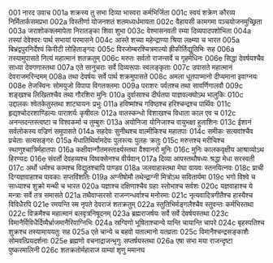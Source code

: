 001	नारद उवाच
001a	शक्रस्य तु सभा दिव्या भास्वरा कर्मभिर्जिता
001c	स्वयं शक्रेण कौरव्य निर्मितार्कसमप्रभा
002a	विस्तीर्णा योजनशतं शतमध्यर्धमायता
002c	वैहायसी कामगमा पञ्चयोजनमुच्छ्रिता
003a	जराशोकक्लमापेता निरातङ्का शिवा शुभा
003c	वेश्मासनवती रम्या दिव्यपादपशोभिता
004a	तस्यां देवेश्वरः पार्थ सभायां परमासने
004c	आस्ते शच्या महेन्द्राण्या श्रिया लक्ष्म्या च भारत
005a	बिभ्रद्वपुरनिर्देश्यं किरीटी लोहिताङ्गदः
005c	विरजोम्बरश्चित्रमाल्यो ह्रीकीर्तिद्युतिभिः सह
006a	तस्यामुपासते नित्यं महात्मानं शतक्रतुम्
006c	मरुतः सर्वतो राजन्सर्वे च गृहमेधिनः
006e	सिद्धा देवर्षयश्चैव साध्या देवगणास्तथा
007a	एते सानुचराः सर्वे दिव्यरूपाः स्वलङ्कृताः
007c	उपासते महात्मानं देवराजमरिन्दमम्
008a	तथा देवर्षयः सर्वे पार्थ शक्रमुपासते
008c	अमला धूतपाप्मानो दीप्यमाना इवाग्नयः
008e	तेजस्विनः सोमयुजो विपापा विगतक्लमाः
009a	पराशरः पर्वतश्च तथा सावर्णिगालवौ
009c	शङ्खश्च लिखितश्चैव तथा गौरशिरा मुनिः
010a	दुर्वासाश्च दीर्घतपा याज्ञवल्क्योऽथ भालुकिः
010c	उद्दालकः श्वेतकेतुस्तथा शाट्यायनः प्रभुः
011a	हविष्मांश्च गविष्ठश्च हरिश्चन्द्रश्च पार्थिवः
011c	हृद्यश्चोदरशाण्डिल्यः पाराशर्यः कृषीवलः
012a	वातस्कन्धो विशाखश्च विधाता काल एव च
012c	अनन्तदन्तस्त्वष्टा च विश्वकर्मा च तुम्बुरुः
013a	अयोनिजा योनिजाश्च वायुभक्षा हुताशिनः
013c	ईशानं सर्वलोकस्य वज्रिणं समुपासते
014a	सहदेवः सुनीथश्च वाल्मीकिश्च महातपाः
014c	समीकः सत्यवांश्चैव प्रचेताः सत्यसङ्गरः
015a	मेधातिथिर्वामदेवः पुलस्त्यः पुलहः क्रतुः
015c	मरुत्तश्च मरीचिश्च स्थाणुश्चात्रिर्महातपाः
016a	कक्षीवान्गौतमस्तार्क्ष्यस्तथा वैश्वानरो मुनिः
016c	मुनिः कालकवृक्षीय आश्राव्योऽथ हिरण्यदः
016e	संवर्तो देवहव्यश्च विष्वक्सेनश्च वीर्यवान्
017a	दिव्या आपस्तथौषध्यः श्रद्धा मेधा सरस्वती
017c	अर्थो धर्मश्च कामश्च विद्युतश्चापि पाण्डव
018a	जलवाहास्तथा मेघा वायवः स्तनयित्नवः
018c	प्राची दिग्यज्ञवाहाश्च पावकाः सप्तविंशतिः
019a	अग्नीषोमौ तथेन्द्राग्नी मित्रोऽथ सवितार्यमा
019c	भगो विश्वे च साध्याश्च शुक्रो मन्थी च भारत
020a	यज्ञाश्च दक्षिणाश्चैव ग्रहाः स्तोभाश्च सर्वशः
020c	यज्ञवाहाश्च ये मन्त्राः सर्वे तत्र समासते
021a	तथैवाप्सरसो राजन्गन्धर्वाश्च मनोरमाः
021c	नृत्यवादित्रगीतैश्च हास्यैश्च विविधैरपि
021e	रमयन्ति स्म नृपते देवराजं शतक्रतुम्
022a	स्तुतिभिर्मङ्गलैश्चैव स्तुवन्तः कर्मभिस्तथा
022c	विक्रमैश्च महात्मानं बलवृत्रनिषूदनम्
023a	ब्रह्मराजर्षयः सर्वे सर्वे देवर्षयस्तथा
023c	विमानैर्विविधैर्दिव्यैर्भ्राजमानैरिवाग्निभिः
024a	स्रग्विणो भूषिताश्चान्ये यान्ति चायान्ति चापरे
024c	बृहस्पतिश्च शुक्रश्च तस्यामाययतुः सह
025a	एते चान्ये च बहवो यतात्मानो यतव्रताः
025c	विमानैश्चन्द्रसङ्काशैः सोमवत्प्रियदर्शनाः
025e	ब्रह्मणो वचनाद्राजन्भृगुः सप्तर्षयस्तथा
026a	एषा सभा मया राजन्दृष्टा पुष्करमालिनी
026c	शतक्रतोर्महाराज याम्यां शृणु ममानघ
